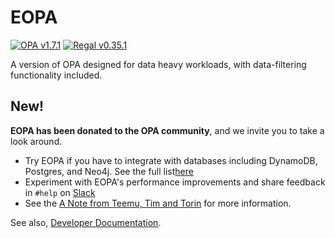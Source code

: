 # EOPA

[![OPA v1.7.1](https://img.shields.io/endpoint?url=https://openpolicyagent.org/badge-endpoint/v1.7.1)](https://github.com/open-policy-agent/opa/releases/tag/v1.7.1)
[![Regal v0.35.1](https://img.shields.io/github/v/release/open-policy-agent/regal?filter=v0.35.1&label=Regal)](https://github.com/open-policy-agent/regal/releases/tag/v0.35.1)

A version of OPA designed for data heavy workloads, with data-filtering functionality included.

## New!

**EOPA has been donated to the OPA community**, and we invite you to take a look around.

- Try EOPA if you have to integrate with databases including DynamoDB, Postgres, and Neo4j. See the full list[here](./docs/eopa/_eopa-introduction.md)
- Experiment with EOPA's performance improvements and share feedback in `#help` on [Slack](slack.openpolicyagent.org)
- See the [A Note from Teemu, Tim and Torin](https://blog.openpolicyagent.org/note-from-teemu-tim-and-torin-to-the-open-policy-agent-community-2dbbfe494371)
  for more information.

See also, [Developer Documentation](./DEVELOPMENT.md).
